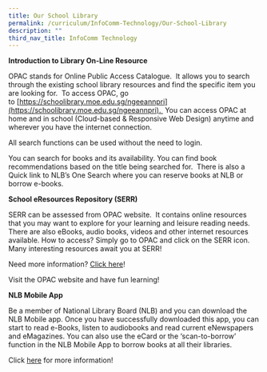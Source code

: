 ```yaml
---
title: Our School Library
permalink: /curriculum/InfoComm-Technology/Our-School-Library
description: ""
third_nav_title: InfoComm Technology
---
```

**Introduction to Library On-Line Resource**

OPAC stands for Online Public Access Catalogue.  It allows you to search through the existing school library resources and find the specific item you are looking for.  To access OPAC, go to [https://schoolibrary.moe.edu.sg/ngeeannpri](https://schoolibrary.moe.edu.sg/ngeeannpri).  You can access OPAC at home and in school (Cloud-based & Responsive Web Design) anytime and wherever you have the internet connection.

All search functions can be used without the need to login.

You can search for books and its availability. You can find book recommendations based on the title being searched for.  There is also a Quick link to NLB’s One Search where you can reserve books at NLB or borrow e-books.

**School eResources Repository (SERR)**

SERR can be assessed from OPAC website.  It contains online resources that you may want to explore for your learning and leisure reading needs.  There are also eBooks, audio books, videos and other internet resources available. How to access? Simply go to OPAC and click on the SERR icon.  Many interesting resources await you at SERR!

Need more information? [Click here](https://ngeeannpri.moe.edu.sg/qql/slot/u501/Library/OPAC%20ppt%20presentation.pdf)!

Visit the OPAC website and have fun learning!

**NLB Mobile App**

Be a member of National Library Board (NLB) and you can download the NLB Mobile app. Once you have successfully downloaded this app, you can start to read e-Books, listen to audiobooks and read current eNewspapers and eMagazines. You can also use the eCard or the ‘scan-to-borrow’ function in the NLB Mobile App to borrow books at all their libraries.

Click [here](http://www.singaporeforkids.com/editors-picks/the-nlb-mobile-app/) for more information!